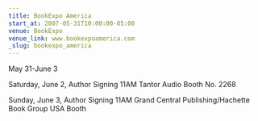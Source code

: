 ```yaml
---
title: BookExpo America
start_at: 2007-05-31T10:00:00-05:00
venue: BookExpo
venue_link: www.bookexpoamerica.com
_slug: bookexpo_america
---
```


May 31-June 3

Saturday, June 2, Author Signing
11AM Tantor Audio Booth No. 2268

Sunday, June 3, Author Signing
11AM Grand Central Publishing/Hachette Book Group USA Booth

